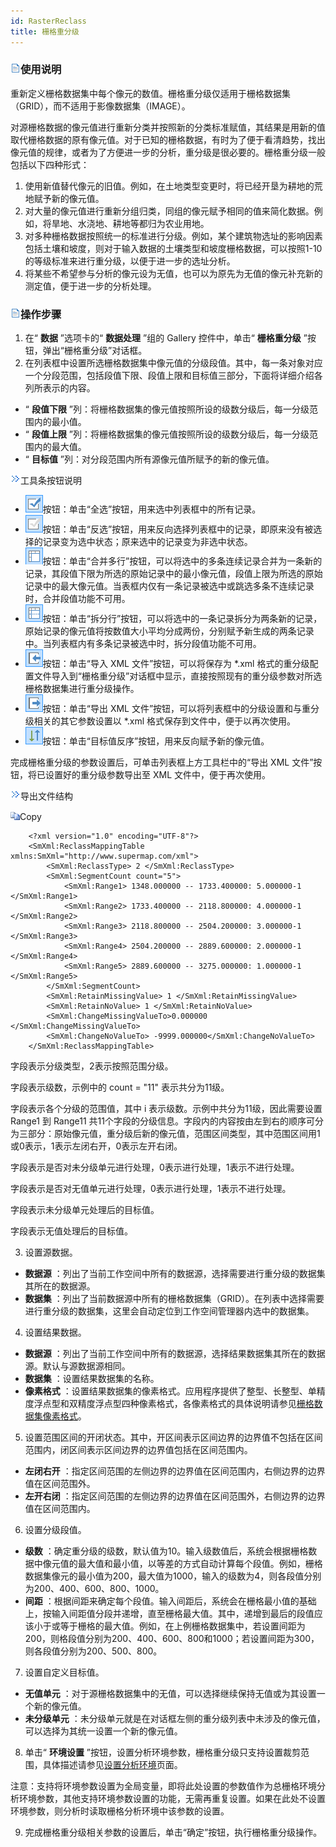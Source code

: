 ```yaml
---
id: RasterReclass
title: 栅格重分级
---
```

###  ![](../../img/read.gif)使用说明

重新定义栅格数据集中每个像元的数值。栅格重分级仅适用于栅格数据集（GRID），而不适用于影像数据集（IMAGE）。

对源栅格数据的像元值进行重新分类并按照新的分类标准赋值，其结果是用新的值取代栅格数据的原有像元值。对于已知的栅格数据，有时为了便于看清趋势，找出像元值的规律，或者为了方便进一步的分析，重分级是很必要的。栅格重分级一般包括以下四种形式：

  1. 使用新值替代像元的旧值。例如，在土地类型变更时，将已经开垦为耕地的荒地赋予新的像元值。
  2. 对大量的像元值进行重新分组归类，同组的像元赋予相同的值来简化数据。例如，将旱地、水浇地、耕地等都归为农业用地。
  3. 对多种栅格数据按照统一的标准进行分级。例如，某个建筑物选址的影响因素包括土壤和坡度，则对于输入数据的土壤类型和坡度栅格数据，可以按照1-10的等级标准来进行重分级，以便于进一步的选址分析。
  4. 将某些不希望参与分析的像元设为无值，也可以为原先为无值的像元补充新的测定值，便于进一步的分析处理。

###  ![](../../img/read.gif)操作步骤

  1. 在“ **数据** ”选项卡的“ **数据处理** ”组的 Gallery 控件中，单击“ **栅格重分级** ”按钮，弹出“栅格重分级”对话框。
  2. 在列表框中设置所选栅格数据集中像元值的分级段值。其中，每一条对象对应一个分段范围，包括段值下限、段值上限和目标值三部分，下面将详细介绍各列所表示的内容。 
  * “ **段值下限** ”列：将栅格数据集的像元值按照所设的级数分级后，每一分级范围内的最小值。
  * “ **段值上限** ”列：将栅格数据集的像元值按照所设的级数分级后，每一分级范围内的最大值。
  * “ **目标值** ”列：对分段范围内所有源像元值所赋予的新的像元值。

![](img/close.gif)工具条按钮说明

  * ![](../../img/SelectAll.png)按钮：单击“全选”按钮，用来选中列表框中的所有记录。
  * ![](../../img/SelectInvert.png)按钮：单击“反选”按钮，用来反向选择列表框中的记录，即原来没有被选择的记录变为选中状态；原来选中的记录变为非选中状态。
  * ![](../../img/Combine.png)按钮：单击“合并多行”按钮，可以将选中的多条连续记录合并为一条新的记录，其段值下限为所选的原始记录中的最小像元值，段值上限为所选的原始记录中的最大像元值。当表框内仅有一条记录被选中或跳选多条不连续记录时，合并段值功能不可用。
  * ![](../../img/Split.png)按钮：单击“拆分行”按钮，可以将选中的一条记录拆分为两条新的记录，原始记录的像元值将按数值大小平均分成两份，分别赋予新生成的两条记录中。当列表框内有多条记录被选中时，拆分段值功能不可用。
  * ![](../../img/Import.png)按钮：单击“导入 XML 文件”按钮，可以将保存为 *.xml 格式的重分级配置文件导入到“栅格重分级”对话框中显示，直接按照现有的重分级参数对所选栅格数据集进行重分级操作。
  * ![](../../img/Export.png)按钮：单击“导出 XML 文件”按钮，可以将列表框中的分级设置和与重分级相关的其它参数设置以 *.xml 格式保存到文件中，便于以再次使用。
  * ![](../../img/AntiArrange.png)按钮：单击“目标值反序”按钮，用来反向赋予新的像元值。

完成栅格重分级的参数设置后，可单击列表框上方工具栏中的“导出 XML 文件”按钮，将已设置好的重分级参数导出至 XML 文件中，便于再次使用。

![](img/close.gif)导出文件结构

![д](img/CopyCode.gif)Copy

    
        
        <?xml version="1.0" encoding="UTF-8"?> 
        <SmXml:ReclassMappingTable xmlns:SmXml="http://www.supermap.com/xml">
            <SmXml:ReclassType> 2 </SmXml:ReclassType>
            <SmXml:SegmentCount count="5">
                <SmXml:Range1> 1348.000000 -- 1733.400000: 5.000000-1 </SmXml:Range1>
                <SmXml:Range2> 1733.400000 -- 2118.800000: 4.000000-1 </SmXml:Range2>
                <SmXml:Range3> 2118.800000 -- 2504.200000: 3.000000-1 </SmXml:Range3>
                <SmXml:Range4> 2504.200000 -- 2889.600000: 2.000000-1 </SmXml:Range4>
                <SmXml:Range5> 2889.600000 -- 3275.000000: 1.000000-1 </SmXml:Range5>
            </SmXml:SegmentCount> 
            <SmXml:RetainMissingValue> 1 </SmXml:RetainMissingValue>
            <SmXml:RetainNoValue> 1 </SmXml:RetainNoValue> 
            <SmXml:ChangeMissingValueTo>0.000000 </SmXml:ChangeMissingValueTo> 
            <SmXml:ChangeNoValueTo> -9999.000000</SmXml:ChangeNoValueTo> 
        </SmXml:ReclassMappingTable> 
        
    
    

<ReclassType> 字段表示分级类型，2表示按照范围分级。

<SeqmentCount> 字段表示级数，示例中的 count = "11" 表示共分为11级。

<Rangei> 字段表示各个分级的范围值，其中 i 表示级数。示例中共分为11级，因此需要设置 Range1 到 Range11
共11个字段的分级信息。字段内的内容按由左到右的顺序可分为三部分：原始像元值，重分级后新的像元值，范围区间类型，其中范围区间用1或0表示，1表示左闭右开，0表示左开右闭。

<RetainMissingValue> 字段表示是否对未分级单元进行处理，0表示进行处理，1表示不进行处理。

<RetainNoValue> 字段表示是否对无值单元进行处理，0表示进行处理，1表示不进行处理。

<ChangeMissingValueTo> 字段表示未分级单元处理后的目标值。

<ChangeNoValueTo> 字段表示无值处理后的目标值。

  3. 设置源数据。 
  * **数据源** ：列出了当前工作空间中所有的数据源，选择需要进行重分级的数据集其所在的数据源。
  * **数据集** ：列出了当前数据源中所有的栅格数据集（GRID）。在列表中选择需要进行重分级的数据集，这里会自动定位到工作空间管理器内选中的数据集。
4. 设置结果数据。 
  * **数据源** ：列出了当前工作空间中所有的数据源，选择结果数据集其所在的数据源。默认与源数据源相同。
  * **数据集** ：设置结果数据集的名称。
  * **像素格式** ：设置结果数据集的像素格式。应用程序提供了整型、长整型、单精度浮点型和双精度浮点型四种像素格式，各像素格式的具体说明请参见[栅格数据集像素格式](../../Analyst/VectorRasterConvert/PixelFormat.htm)。
5. 设置范围区间的开闭状态。其中，开区间表示区间边界的边界值不包括在区间范围内，闭区间表示区间边界的边界值包括在区间范围内。 
  * **左闭右开** ：指定区间范围的左侧边界的边界值在区间范围内，右侧边界的边界值在区间范围外。
  * **左开右闭** ：指定区间范围的左侧边界的边界值在区间范围外，右侧边界的边界值在区间范围内。
6. 设置分级段值。 
  * **级数** ：确定重分级的级数，默认值为10。输入级数值后，系统会根据栅格数据中像元值的最大值和最小值，以等差的方式自动计算每个段值。例如，栅格数据集像元的最小值为200，最大值为1000，输入的级数为4，则各段值分别为200、400、600、800、1000。
  * **间距** ：根据间距来确定每个段值。输入间距后，系统会在栅格最小值的基础上，按输入间距值分段并递增，直至栅格最大值。其中，递增到最后的段值应该小于或等于栅格的最大值。例如，在上例栅格数据集中，若设置间距为200，则格段值分别为200、400、600、800和1000；若设置间距为300，则各段值分别为200、500、800。
7. 设置自定义目标值。 
  * **无值单元** ：对于源栅格数据集中的无值，可以选择继续保持无值或为其设置一个新的像元值。
  * **未分级单元** ：未分级单元就是在对话框左侧的重分级列表中未涉及的像元值，可以选择为其统一设置一个新的像元值。
8. 单击“ **环境设置** ”按钮，设置分析环境参数，栅格重分级只支持设置裁剪范围，具体描述请参见[设置分析环境](../../Analyst/Raster/AnalystEnvironment.htm)页面。 

注意：支持将环境参数设置为全局变量，即将此处设置的参数值作为总栅格环境分析环境参数，其他支持环境参数设置的功能，无需再重复设置。如果在此处不设置环境参数，则分析时读取栅格分析环境中该参数的设置。

9. 完成栅格重分级相关参数的设置后，单击“确定”按钮，执行栅格重分级操作。                 

